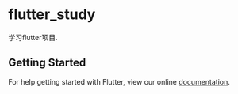# flutter_study

学习flutter项目.

## Getting Started

For help getting started with Flutter, view our online
[documentation](https://flutter.io/).
